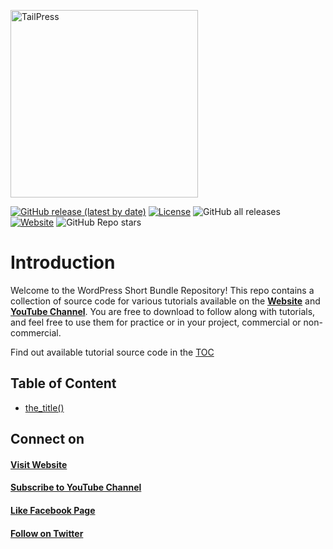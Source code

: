<p><img src="https://wordpressshot.com/wp-content/uploads/2023/03/WordPressShotLogoOpenGraph.png" width="300" alt="TailPress"></p>

[![GitHub release (latest by date)](https://img.shields.io/github/v/release/wordpressshot/wps_bundle)](https://github.com/wordpressshot/wps_bundle/releases)
[![License](https://img.shields.io/badge/License-MIT-blue)](#license)
![GitHub all releases](https://img.shields.io/github/downloads/wordpressshot/wps_bundle/total)
[![Website](https://img.shields.io/website?url=https%3A%2F%2Fwordpressshot.com)](https://wordpressshot.com)
![GitHub Repo stars](https://img.shields.io/github/stars/wordpressshot/wps_bundle)

# Introduction
Welcome to the WordPress Short Bundle Repository! This repo contains a collection of source code for various tutorials available on the **[Website][website]** and **[YouTube Channel][youtube]**. You are free to download to follow along with tutorials, and feel free to use them for practice or in your project, commercial or non-commercial.

Find out available tutorial source code in the [TOC](#table-of-content)

## Table of Content
* [the_title()](#)


## Connect on
#### [Visit Website][website]
#### [Subscribe to YouTube Channel][youtube]
#### [Like Facebook Page](https://www.facebook.com/wordpressshot)
#### [Follow on Twitter](https://twitter.com/wordpressshot)

[website]: https://wordpressshot.com
[youtube]: https://www.youtube.com/channel/UCVPPhTo93lwn7kMXezTOIXw
